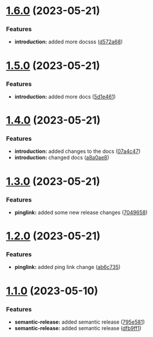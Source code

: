 # [1.6.0](https://github.com/JoshuaKeys/pinglink-ui/compare/v1.5.0...v1.6.0) (2023-05-21)


### Features

* **introduction:** added more docsss ([d572a68](https://github.com/JoshuaKeys/pinglink-ui/commit/d572a68e884232f98a340a3dfa36674cfb182626))

# [1.5.0](https://github.com/JoshuaKeys/pinglink-ui/compare/v1.4.0...v1.5.0) (2023-05-21)


### Features

* **introduction:** added more docs ([5d1e461](https://github.com/JoshuaKeys/pinglink-ui/commit/5d1e461aa9ab896cc15d50240e86c9994719f12b))

# [1.4.0](https://github.com/JoshuaKeys/pinglink-ui/compare/v1.3.0...v1.4.0) (2023-05-21)


### Features

* **introduction:** added changes to the docs ([07a4c47](https://github.com/JoshuaKeys/pinglink-ui/commit/07a4c47585601d769f0b136d6c7c3879de7c8baf))
* **introduction:** changed docs ([a8a0ae8](https://github.com/JoshuaKeys/pinglink-ui/commit/a8a0ae84903aee2928a71df3d09141dacaa79334))

# [1.3.0](https://github.com/JoshuaKeys/pinglink-ui/compare/v1.2.0...v1.3.0) (2023-05-21)


### Features

* **pinglink:** added some new release changes ([7049658](https://github.com/JoshuaKeys/pinglink-ui/commit/7049658cc3279f64ab0719b1fd1d99fc737e6c07))

# [1.2.0](https://github.com/JoshuaKeys/pinglink-ui/compare/v1.1.0...v1.2.0) (2023-05-21)


### Features

* **pinglink:** added ping link change ([ab6c735](https://github.com/JoshuaKeys/pinglink-ui/commit/ab6c735c530ebfade894f9f9bdfdd6c8c95ea678))

# [1.1.0](https://github.com/JoshuaKeys/pinglink-ui/compare/v1.0.3...v1.1.0) (2023-05-10)


### Features

* **semantic-release:** added semantic release ([795e581](https://github.com/JoshuaKeys/pinglink-ui/commit/795e581b3b01de52e46ca0e677acf7a5628c35b7))
* **semantic-release:** added semantic release ([dfb9ff1](https://github.com/JoshuaKeys/pinglink-ui/commit/dfb9ff1ec548ba992ba958408ff56d7669133bf5))
